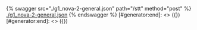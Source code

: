 [#generator:start]: <> ({ "template": "openapi" })
[#generator:start]: <> ({ "template": "openapi" })
{% swagger src="./g1_nova-2-general.json" path="/stt" method="post" %}
[./g1_nova-2-general.json](./g1_nova-2-general.json)
{% endswagger %}
[#generator:end]: <> ({})
[#generator:end]: <> ({})